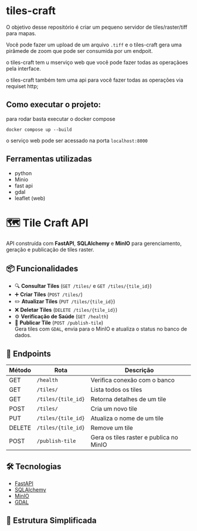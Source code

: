 # tiles-craft

O objetivo desse repositório é criar um pequeno servidor de tiles/raster/tiff para mapas.

Você pode fazer um upload de um arquivo `.tiff` e o tiles-craft gera uma pirâmede de zoom que pode ser consumida por um endpoit.

o tiles-craft tem u mserviço web que você pode fazer todas as operaçãoes pela interface.

o tiles-craft também tem uma api para você fazer todas as operações via requiset http;

## Como executar o projeto:
para rodar basta executar o docker compose 

```docker compose up --build```

o serviço web pode ser acessado na porta `localhost:8000` 

## Ferramentas utilizadas
- python
- Minio
- fast api
- gdal
- leaflet (web)

# 🗺️ Tile Craft API

API construída com **FastAPI**, **SQLAlchemy** e **MinIO** para gerenciamento, geração e publicação de tiles raster.

## 📦 Funcionalidades

- 🔍 **Consultar Tiles** (`GET /tiles/` e `GET /tiles/{tile_id}`)
- ➕ **Criar Tiles** (`POST /tiles/`)
- ✏️ **Atualizar Tiles** (`PUT /tiles/{tile_id}`)
- ❌ **Deletar Tiles** (`DELETE /tiles/{tile_id}`)
- ⚙️ **Verificação de Saúde** (`GET /health`)
- 🚀 **Publicar Tile** (`POST /publish-tile`)  
  Gera tiles com `GDAL`, envia para o MinIO e atualiza o status no banco de dados.

## 🧪 Endpoints

| Método | Rota                  | Descrição                              |
|--------|------------------------|----------------------------------------|
| GET    | `/health`              | Verifica conexão com o banco           |
| GET    | `/tiles/`              | Lista todos os tiles                   |
| GET    | `/tiles/{tile_id}`     | Retorna detalhes de um tile            |
| POST   | `/tiles/`              | Cria um novo tile                      |
| PUT    | `/tiles/{tile_id}`     | Atualiza o nome de um tile             |
| DELETE | `/tiles/{tile_id}`     | Remove um tile                         |
| POST   | `/publish-tile`        | Gera os tiles raster e publica no MinIO|

## 🛠️ Tecnologias

- [FastAPI](https://fastapi.tiangolo.com/)
- [SQLAlchemy](https://www.sqlalchemy.org/)
- [MinIO](https://min.io/)
- [GDAL](https://gdal.org/)

## 📁 Estrutura Simplificada

